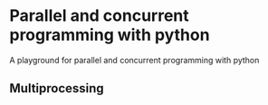 # Parallel and concurrent programming with python
A playground for parallel and concurrent programming with python

## Multiprocessing
